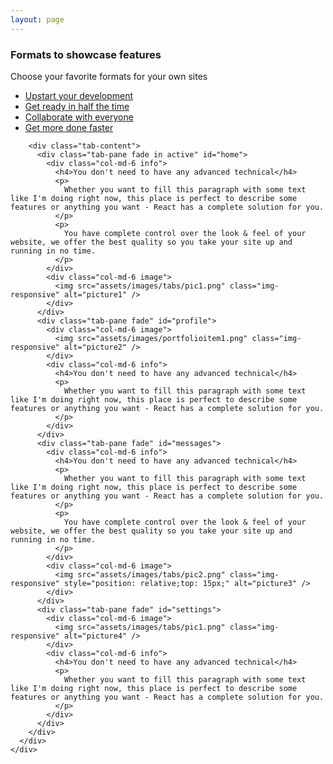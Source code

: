 ```yaml
---
layout: page
---
```


<div class="features-tabs-section">
  <div class="container">
    <div class="row header">
      <h3>Formats to showcase features</h3>
      <p>Choose your favorite formats for your own sites</p>
    </div>
    <div class="row">
      <div class="col-md-12 tabs-wrapper">
        <ul class="nav nav-tabs">
          <li class="active"><a href="#home" data-toggle="tab">Upstart your development</a></li>
          <li><a href="#profile" data-toggle="tab">Get ready in half the time</a></li>
          <li><a href="#messages" data-toggle="tab">Collaborate with everyone</a></li>
          <li><a href="#settings" data-toggle="tab">Get more done faster</a></li>
        </ul>

        <div class="tab-content">
          <div class="tab-pane fade in active" id="home">
            <div class="col-md-6 info">
              <h4>You don't need to have any advanced technical</h4>
              <p>
                Whether you want to fill this paragraph with some text like I'm doing right now, this place is perfect to describe some features or anything you want - React has a complete solution for you.
              </p>
              <p>
                You have complete control over the look & feel of your website, we offer the best quality so you take your site up and running in no time.
              </p>
            </div>
            <div class="col-md-6 image">
              <img src="assets/images/tabs/pic1.png" class="img-responsive" alt="picture1" />
            </div>
          </div>
          <div class="tab-pane fade" id="profile">
            <div class="col-md-6 image">
              <img src="assets/images/portfolioitem1.png" class="img-responsive" alt="picture2" />
            </div>
            <div class="col-md-6 info">
              <h4>You don't need to have any advanced technical</h4>
              <p>
                Whether you want to fill this paragraph with some text like I'm doing right now, this place is perfect to describe some features or anything you want - React has a complete solution for you.
              </p>
            </div>
          </div>
          <div class="tab-pane fade" id="messages">
            <div class="col-md-6 info">
              <h4>You don't need to have any advanced technical</h4>
              <p>
                Whether you want to fill this paragraph with some text like I'm doing right now, this place is perfect to describe some features or anything you want - React has a complete solution for you.
              </p>
              <p>
                You have complete control over the look & feel of your website, we offer the best quality so you take your site up and running in no time.
              </p>
            </div>
            <div class="col-md-6 image">
              <img src="assets/images/tabs/pic2.png" class="img-responsive" style="position: relative;top: 15px;" alt="picture3" />
            </div>
          </div>
          <div class="tab-pane fade" id="settings">
            <div class="col-md-6 image">
              <img src="assets/images/tabs/pic1.png" class="img-responsive" alt="picture4" />
            </div>
            <div class="col-md-6 info">
              <h4>You don't need to have any advanced technical</h4>
              <p>
                Whether you want to fill this paragraph with some text like I'm doing right now, this place is perfect to describe some features or anything you want - React has a complete solution for you.
              </p>
            </div>
          </div>
        </div>
      </div>
    </div>
  </div>
</div>
